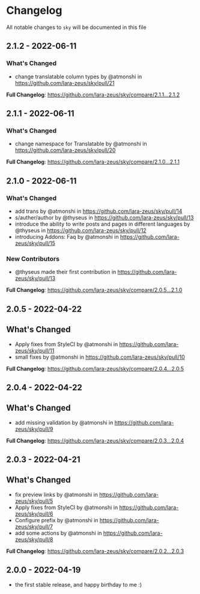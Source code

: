 # Changelog

All notable changes to `sky` will be documented in this file

## 2.1.2 - 2022-06-11

### What's Changed

- change translatable column types by @atmonshi in https://github.com/lara-zeus/sky/pull/21

**Full Changelog**: https://github.com/lara-zeus/sky/compare/2.1.1...2.1.2

## 2.1.1 - 2022-06-11

### What's Changed

- change namespace for Translatable by @atmonshi in https://github.com/lara-zeus/sky/pull/20

**Full Changelog**: https://github.com/lara-zeus/sky/compare/2.1.0...2.1.1

## 2.1.0 - 2022-06-11

### What's Changed

- add trans by @atmonshi in https://github.com/lara-zeus/sky/pull/14
- s/auther/author by @thyseus in https://github.com/lara-zeus/sky/pull/13
- introduce the ability to write posts and pages in different languages by @thyseus in https://github.com/lara-zeus/sky/pull/12
- introducing Addons: Faq by @atmonshi in https://github.com/lara-zeus/sky/pull/15

### New Contributors

- @thyseus made their first contribution in https://github.com/lara-zeus/sky/pull/13

**Full Changelog**: https://github.com/lara-zeus/sky/compare/2.0.5...2.1.0

## 2.0.5 - 2022-04-22

## What's Changed

- Apply fixes from StyleCI by @atmonshi in https://github.com/lara-zeus/sky/pull/11
- small fixes by @atmonshi in https://github.com/lara-zeus/sky/pull/10

**Full Changelog**: https://github.com/lara-zeus/sky/compare/2.0.4...2.0.5

## 2.0.4 - 2022-04-22

## What's Changed

- add missing validation by @atmonshi in https://github.com/lara-zeus/sky/pull/9

**Full Changelog**: https://github.com/lara-zeus/sky/compare/2.0.3...2.0.4

## 2.0.3 - 2022-04-21

## What's Changed

- fix preview links by @atmonshi in https://github.com/lara-zeus/sky/pull/5
- Apply fixes from StyleCI by @atmonshi in https://github.com/lara-zeus/sky/pull/6
- Configure prefix by @atmonshi in https://github.com/lara-zeus/sky/pull/7
- add some actions by @atmonshi in https://github.com/lara-zeus/sky/pull/8

**Full Changelog**: https://github.com/lara-zeus/sky/compare/2.0.2...2.0.3

## 2.0.0 - 2022-04-19

- the first stable release, and happy birthday to me :)

